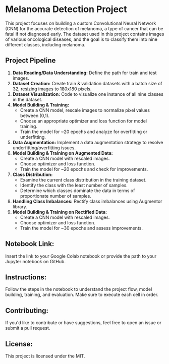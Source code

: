<!DOCTYPE html>
<html lang="en">
<head>
  <meta charset="UTF-8">
  <meta name="viewport" content="width=device-width, initial-scale=1.0">
</head>
<body>

  <h1>Melanoma Detection Project</h1>

  <p>This project focuses on building a custom Convolutional Neural Network (CNN) for the accurate detection of melanoma, a type of cancer that can be fatal if not diagnosed early. The dataset used in this project contains images of various oncological diseases, and the goal is to classify them into nine different classes, including melanoma.</p>

  <h2>Project Pipeline</h2>

  <ol>
    <li><strong>Data Reading/Data Understanding:</strong> Define the path for train and test images.</li>
    <li><strong>Dataset Creation:</strong> Create train & validation datasets with a batch size of 32, resizing images to 180x180 pixels.</li>
    <li><strong>Dataset Visualization:</strong> Code to visualize one instance of all nine classes in the dataset.</li>
    <li><strong>Model Building & Training:</strong>
      <ul>
        <li>Create a CNN model, rescale images to normalize pixel values between (0,1).</li>
        <li>Choose an appropriate optimizer and loss function for model training.</li>
        <li>Train the model for ~20 epochs and analyze for overfitting or underfitting.</li>
      </ul>
    </li>
    <li><strong>Data Augmentation:</strong> Implement a data augmentation strategy to resolve underfitting/overfitting issues.</li>
    <li><strong>Model Building & Training on Augmented Data:</strong>
      <ul>
        <li>Create a CNN model with rescaled images.</li>
        <li>Choose optimizer and loss function.</li>
        <li>Train the model for ~20 epochs and check for improvements.</li>
      </ul>
    </li>
    <li><strong>Class Distribution:</strong>
      <ul>
        <li>Examine the current class distribution in the training dataset.</li>
        <li>Identify the class with the least number of samples.</li>
        <li>Determine which classes dominate the data in terms of proportionate number of samples.</li>
      </ul>
    </li>
    <li><strong>Handling Class Imbalances:</strong> Rectify class imbalances using Augmentor library.</li>
    <li><strong>Model Building & Training on Rectified Data:</strong>
      <ul>
        <li>Create a CNN model with rescaled images.</li>
        <li>Choose optimizer and loss function.</li>
        <li>Train the model for ~30 epochs and assess improvements.</li>
      </ul>
    </li>
  </ol>

  <h2>Notebook Link:</h2>
  <p>Insert the link to your Google Colab notebook or provide the path to your Jupyter notebook on GitHub.</p>

  <h2>Instructions:</h2>
  <p>Follow the steps in the notebook to understand the project flow, model building, training, and evaluation. Make sure to execute each cell in order.</p>

  <h2>Contributing:</h2>
  <p>If you'd like to contribute or have suggestions, feel free to open an issue or submit a pull request.</p>

  <h2>License:</h2>
  <p>This project is licensed under the MIT.</p>

</body>
</html>
